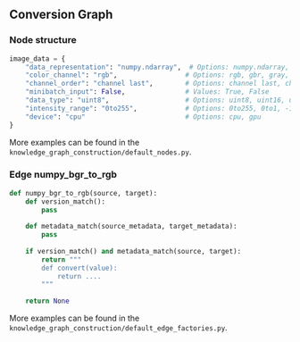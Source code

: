 ## Conversion Graph
### Node structure
```python
image_data = {
    "data_representation": "numpy.ndarray",  # Options: numpy.ndarray, PIL.Image, torch.tensor, tf.tensor
    "color_channel": "rgb",                 # Options: rgb, gbr, gray, rgba, graya
    "channel_order": "channel last",        # Options: channel last, channel first
    "minibatch_input": False,               # Values: True, False
    "data_type": "uint8",                   # Options: uint8, uint16, uint32, float, float64, int8, int16, int32
    "intensity_range": "0to255",            # Options: 0to255, 0to1, -1to1
    "device": "cpu"                         # Options: cpu, gpu
}
```

More examples can be found in the `knowledge_graph_construction/default_nodes.py`.
### Edge numpy_bgr_to_rgb
```python
def numpy_bgr_to_rgb(source, target):
    def version_match():
        pass
        
    def metadata_match(source_metadata, target_metadata):
        pass
        
    if version_match() and metadata_match(source, target):
        return """
        def convert(value):
            return ....
        """
        
    return None
```

More examples can be found in the `knowledge_graph_construction/default_edge_factories.py`.
